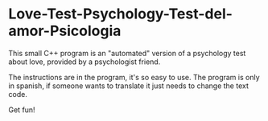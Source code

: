 # Love-Test-Psychology-Test-del-amor-Psicologia

This small C++ program is an "automated" version of a psychology test about love, provided by a psychologist friend.

The instructions are in the program, it's so easy to use. The program is only in spanish, if someone wants to translate it just needs to change the text code. 

Get fun!
